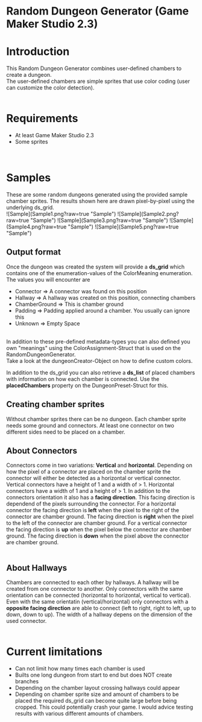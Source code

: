 # Random Dungeon Generator (Game Maker Studio 2.3)

<h1>Introduction</h1>

This Random Dungeon Generator combines user-defined chambers to create a dungeon.<br/>
The user-defined chambers are simple sprites that use color coding (user can customize the color detection).<br/>
<br/>

<h1>Requirements</h1>

* At least Game Maker Studio 2.3
* Some sprites

<br/>

<h1>Samples</h1>
These are some random dungeons generated using the provided sample chamber sprites. The results shown here are drawn pixel-by-pixel using the underlying ds_grid. <br/>
![Sample](Sample1.png?raw=true "Sample")
![Sample](Sample2.png?raw=true "Sample")
![Sample](Sample3.png?raw=true "Sample")
![Sample](Sample4.png?raw=true "Sample")
![Sample](Sample5.png?raw=true "Sample")


<h2>Output format</h2>

Once the dungeon was created the system will provide a **ds_grid** which contains one of the enumeration-values of the ColorMeaning enumeration.<br/>
The values you will encounter are 

* Connector => A connector was found on this position
* Hallway => A hallway was created on this position, connecting chambers
* ChamberGround => This is chamber ground
* Padding => Padding applied around a chamber. You usually can ignore this
* Unknown => Empty Space

<br/>
In addition to these pre-defined metadata-types you can also defined you own "meanings" using the ColorAssignment-Struct that is used on the RandomDungeonGenerator.<br/>
Take a look at the dungeonCreator-Object on how to define custom colors.<br/>

In addition to the ds_grid you can also retrieve a **ds_list** of placed chambers with information on how each chamber is connected. Use the **placedChambers** property on the DungeonPreset-Struct for this.<br/>

<h2>Creating chamber sprites</h2>

Without chamber sprites there can be no dungeon. 
Each chamber sprite needs some ground and connectors. At least one connector on two different sides need to be placed on a chamber.

<h2>About Connectors</h2>

Connectors come in two variations: **Vertical** and **horizontal**. Depending on how the pixel of a connector are placed on the chamber sprite the connector will either be detected as a horizontal or vertical connector. Vertical connectors have a height of 1 and a width of > 1. Horizontal connectors have a width of 1 and a height of > 1. 
In addition to the connectors orientation it also has a **facing direction**. This facing direction is dependend of the pixels surrounding the connector. For a horizontal connector the facing direction is **left** when the pixel to the right of the connector are chamber ground. The facing direction is **right** when the pixel to the left of the connector are chamber ground. For a vertical connector the facing direction is **up** when the pixel below the connector are chamber ground. The facing direction is **down** when the pixel above the connector are chamber ground.<br/>
<br/>

<h2>About Hallways</h2>

Chambers are connected to each other by hallways. A hallway will be created from one connector to another. Only connectors with the same orientation can be connected (horizontal to horizontal, vertical to vertical). Even with the same orientatin (vertical/horizontal) only connectors with a **opposite facing direction** are able to connect (left to right, right to left, up to down, down to up). The width of a hallway depens on the dimension of the used connector.<br/>
<br/>

<h1>Current limitations</h1>

* Can not limit how many times each chamber is used
* Builts one long dungeon from start to end but does NOT create branches
* Depending on the chamber layout crossing hallways could appear
* Depending on chamber sprite size and amount of chambers to be placed the required ds_grid can become quite large before being cropped. This could potentially crash your game. I would advice testing results with various different amounts of chambers.
